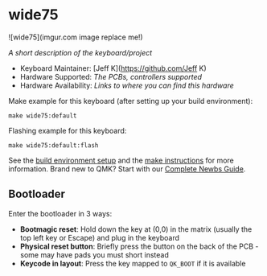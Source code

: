 # wide75

![wide75](imgur.com image replace me!)

*A short description of the keyboard/project*

* Keyboard Maintainer: [Jeff K](https://github.com/Jeff K)
* Hardware Supported: *The PCBs, controllers supported*
* Hardware Availability: *Links to where you can find this hardware*

Make example for this keyboard (after setting up your build environment):

    make wide75:default

Flashing example for this keyboard:

    make wide75:default:flash

See the [build environment setup](https://docs.qmk.fm/#/getting_started_build_tools) and the [make instructions](https://docs.qmk.fm/#/getting_started_make_guide) for more information. Brand new to QMK? Start with our [Complete Newbs Guide](https://docs.qmk.fm/#/newbs).

## Bootloader

Enter the bootloader in 3 ways:

* **Bootmagic reset**: Hold down the key at (0,0) in the matrix (usually the top left key or Escape) and plug in the keyboard
* **Physical reset button**: Briefly press the button on the back of the PCB - some may have pads you must short instead
* **Keycode in layout**: Press the key mapped to `QK_BOOT` if it is available
